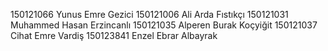 150121066 Yunus Emre Gezici
150121006 Ali Arda Fıstıkçı 
150121031 Muhammed Hasan Erzincanlı
150121035 Alperen Burak Koçyiğit
150121037 Cihat Emre Vardiş
150123841 Enzel Ebrar Albayrak

